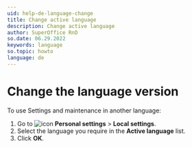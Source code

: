 ```yaml
---
uid: help-de-language-change
title: Change active language
description: Change active language
author: SuperOffice RnD
so.date: 06.29.2022
keywords: language
so.topic: howto
language: de
---
```


# Change the language version

To use Settings and maintenance in another language:

1. Go to ![icon][img1] **Personal settings** > **Local settings**.
2. Select the language you require in the **Active language** list.
3. Click **OK**.

<!-- Referenced links -->

<!-- Referenced images -->
[img1]: ../../../media/icons/personal-settings-small.png

